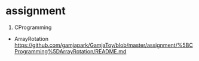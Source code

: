 # assignment

1. CProgramming
  - ArrayRotation
    https://github.com/gamjapark/GamjaToy/blob/master/assignment/%5BCProgramming%5DArrayRotation/README.md
